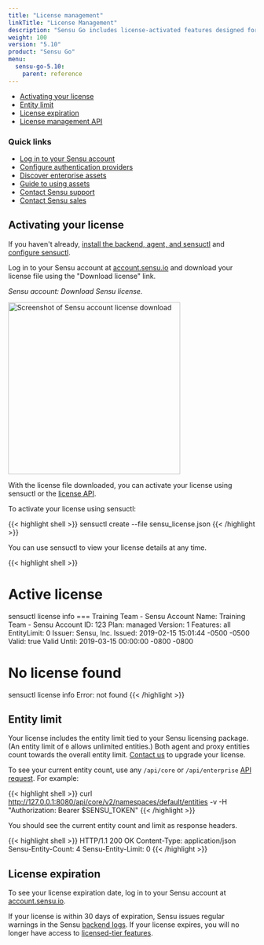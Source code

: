 ```yaml
---
title: "License management"
linkTitle: "License Management"
description: "Sensu Go includes license-activated features designed for monitoring at scale. Activate and manage your license with sensuctl and your Sensu account. Read the reference documentation to learn more."
weight: 100
version: "5.10"
product: "Sensu Go"
menu:
  sensu-go-5.10:
    parent: reference
---
```


- [Activating your license](#activating-your-license)
- [Entity limit](#entity-limit)
- [License expiration](#license-expiration)
- [License management API](../../api/license)

### Quick links

- [Log in to your Sensu account](https://account.sensu.io/)
- [Configure authentication providers](../../installation/auth)
- [Discover enterprise assets](https://bonsai.sensu.io/assets?tiers%5B%5D=4)
- [Guide to using assets](../../guides/install-check-executables-with-assets)
- [Contact Sensu support](https://account.sensu.io/support)
- [Contact Sensu sales](https://sensu.io/sales)

## Activating your license

If you haven't already, [install the backend, agent, and sensuctl](../../installation/install-sensu) and [configure sensuctl](../../sensuctl/reference/#first-time-setup).

Log in to your Sensu account at [account.sensu.io](https://account.sensu.io/) and download your license file using the "Download license" link.

_Sensu account: Download Sensu license._

<img alt="Screenshot of Sensu account license download" src="/images/go-license-download.png" width="350px">

With the license file downloaded, you can activate your license using sensuctl or the [license API](../../api/license).

To activate your license using sensuctl:

{{< highlight shell >}}
sensuctl create --file sensu_license.json
{{< /highlight >}}

You can use sensuctl to view your license details at any time.

{{< highlight shell >}}
# Active license
sensuctl license info
=== Training Team - Sensu
Account Name: Training Team - Sensu
Account ID:   123
Plan:         managed
Version:      1
Features:     all
EntityLimit:  0
Issuer:       Sensu, Inc.
Issued:       2019-02-15 15:01:44 -0500 -0500
Valid:        true
Valid Until:  2019-03-15 00:00:00 -0800 -0800

# No license found
sensuctl license info
Error: not found
{{< /highlight >}}

## Entity limit

Your license includes the entity limit tied to your Sensu licensing package.
(An entity limit of `0` allows unlimited entities.)
Both agent and proxy entities count towards the overall entity limit.
[Contact us](https://account.sensu.io/support) to upgrade your license.

To see your current entity count, use any `/api/core` or `/api/enterprise` [API request](https://docs.sensu.io/sensu-go/5.7/api/). For example:

{{< highlight shell >}}
curl http://127.0.0.1:8080/api/core/v2/namespaces/default/entities -v -H "Authorization: Bearer $SENSU_TOKEN"
{{< /highlight >}}

You should see the current entity count and limit as response headers.

{{< highlight shell >}}
HTTP/1.1 200 OK
Content-Type: application/json
Sensu-Entity-Count: 4
Sensu-Entity-Limit: 0
{{< /highlight >}}

## License expiration

To see your license expiration date, log in to your Sensu account at [account.sensu.io](https://account.sensu.io/).

If your license is within 30 days of expiration, Sensu issues regular warnings in the Sensu [backend logs](../../guides/troubleshooting).
If your license expires, you will no longer have access to [licensed-tier features](../../getting-started/enterprise).
